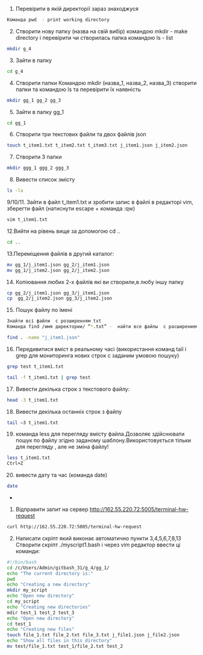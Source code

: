 1. 	Перевірити в якій директорії зараз знаходжуся
```bash
Команда pwd  - print working directory
```
 

2. Створити нову папку (назва на свій вибір) командою mkdir  - make directory і перевірити чи створилась  папка командою ls -  list
 ```bash
 mkdir g_4
 ```

3. Зайти в папку 
 ```bash
 cd g_4
 ```


4. Створити папки 
Командою mkdir (назва_1, назва_2, назва_3) створити папки та командою ls та перевірити їх наявність
 ```bash
 mkdir gg_1 gg_2 gg_3
 ```
5. Зайти в папку gg_1
```bash
cd gg_1
```
 
6. 	Створити три текстових файли та двох файлів json
```bash
touch t_item1.txt t_item2.txt t_item3.txt j_item1.json j_item2.json
```

7. Cтворити 3 папки
```bash
mkdir ggg_1 ggg_2 ggg_3
```
8. Вивести список змісту
```bash
ls -la
```


9/10/11. Зайти в  файл t_item1.txt и зробити запис в файлі в редакторі vim, зберегти файл (натиснути escape + команда :qw)
 ```bash
 vim t_item1.txt
 ```

12.Вийти на рівень вище за допомогою cd ..
 ```bash
 cd ..
 ```

13.Переміщення файлів в другий каталог:
```bash
mv gg_1/j_item1.json gg_2/j_item1.json
mv gg_1/j_item2.json gg_2/j_item2.json
```
 
 14. Копіювання любих 2-х файлів які ви створили,в любу іншу папку
 ```bash
 cp gg_2/j_item1.json gg_3/j_item1.json
 cp  gg_2/j_item2.json gg_3/j_item2.json
 ```
 
 

15) Пошук файлу по імені 
 ```bash
Знайти всі файли  с розширенням txt
Команда find /имя директории/ “*.txt” -  найти все файлы  с расширением txt
```
```bash
find . -name "j_item1.json"
```

16) Передивитися вміст в реальному часі (використання команд tail і grep для мониторинга нових строк с заданим умовою пошуку)
```bash
grep test t_item1.txt
```
```bash
tail -f t_item1.txt | grep test
```

 
17) Вивести декілька строк з текстового файлу:
```bash
head -3 t_item1.txt
```

 
18) Вивести декілька  останніх строк з файлу
```bash
tail –3 t_item1.txt
```
 
19) команда less для перегляду вмісту файла.Дозволяє здійснювати пошук по файлу згідно заданому шаблону.Використовується тільки для перегляду , але не зміна файлу!
```bash
less t_item1.txt
Ctrl+Z
```

20) вивести дату та час (команда date)
```bash
date
```

 



*
1) Відправити запит на сервер http://162.55.220.72:5005/terminal-hw-request
```bash
curl http://162.55.220.72:5005/terminal-hw-request
```
2) Написати скріпт який виконає автоматично пункти 3,4,5,6,7,8,13
Створити скріпт ./myscript1.bash і через vim редактор ввести ці команди:
```bash
#!/bin/bash
cd /c/Users/Admin/gitbash_31/g_4/gg_1/
echo "The current directory is:"
pwd
echo "Creating a new directory"
mkdir my_script
echo "Open new directory"
cd my_script
echo "Creating new directories"
mdir test_1 test_2 test_3
echo "Open new directory"
cd test_1
echo "Creating new files"
touch file_1.txt file_2.txt file_3.txt j_file1.json j_file2.json
echo "Show all files in this directory"
mv test/file_1.txt test_1/file_2.txt test_2
```
 

 




